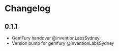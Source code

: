 # Changelog

## 0.1.1

- GemFury handover @inventionLabsSydney
- Version bump for gemfury @inventionLabsSydney
